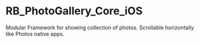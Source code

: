 # RB_PhotoGallery_Core_iOS
Modular Framework for showing collection of photos. Scrollable horizontally like Photos native apps.
